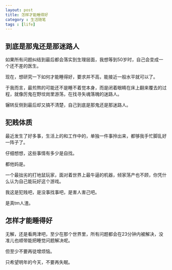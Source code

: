 ```yaml
---
layout: post
title: 怎样才能睡得好
category : 生活随笔
tags : [life]
---
```



## 到底是那鬼还是那迷路人

如果所有问题纠结到最后都会落实到生理层面，我想等到50岁时，自己会变成一个还不差的医生。

现在，想研究一下如何才能睡得好，要求并不高，能接近一般水平就可以了。

于我而言，最煎熬的可能还不是睡不着觉本身，而是闭着眼睛在床上翻来覆去的过程，就像厉鬼在野坟岗里游荡，在找寻失魂落魄的迷路人。

辗转反侧到最后却又搞不清楚，自己到底是那鬼还是那迷路人。

## 犯贱体质

最近发生了好多事，生活上的和工作中的，单独一件事拎出来，都够我手忙脚乱好一阵子了。

仔细想想，这些事情有多少是自找。

都他妈是。

一个最拙劣的打地鼠玩家，面对着世界上最牛逼的机器，倾家荡产也不顾，你凭什么认为自己能玩好这个游戏。

我这是犯贱吧，是没事找事吧，是害人害己吧。

是真tm人渣。

## 怎样才能睡得好

无解，还是看两津吧，至少在那个世界里，所有问题都会在23分钟内被解决，没准儿也顺带能把睡觉问题解决呢。

但至少不要再徒增烦恼。

只希望明年的今天，不要再失眠。
